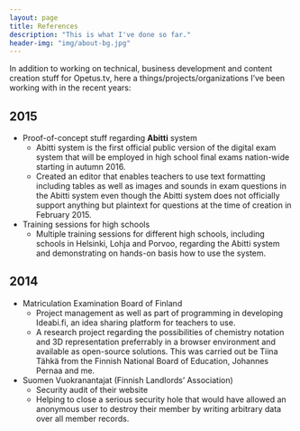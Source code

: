 ```yaml
---
layout: page
title: References
description: "This is what I've done so far."
header-img: "img/about-bg.jpg"
---
```


In addition to working on technical, business development and content creation stuff for Opetus.tv, here a things/projects/organizations I’ve been working with in the recent years:

## 2015

- Proof-of-concept stuff regarding **Abitti** system
	- Abitti system is the first official public version of the digital exam system that will be employed in high school final exams nation-wide starting in autumn 2016.
	- Created an editor that enables teachers to use text formatting including tables as well as images and sounds in exam questions in the Abitti system even though the Abitti system does not officially support anything but plaintext for questions at the time of creation in February 2015.
- Training sessions for high schools
	- Multiple training sessions for different high schools, including schools in Helsinki, Lohja and Porvoo, regarding the Abitti system and demonstrating on hands-on basis how to use the system.

## 2014

- Matriculation Examination Board of Finland
	- Project management as well as part of programming in developing Ideabi.fi, an idea sharing platform for teachers to use.
	- A research project regarding the possibilities of chemistry notation and 3D representation preferrably in a browser environment and available as open-source solutions. This was carried out be Tiina Tähkä from the Finnish National Board of Education, Johannes Pernaa and me.
- Suomen Vuokranantajat (Finnish Landlords’ Association)
	- Security audit of their website
	- Helping to close a serious security hole that would have allowed an anonymous user to destroy their member by writing arbitrary data over all member records.